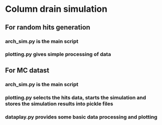 # Column drain simulation
## For random hits generation
### arch_sim.py is the main script
### plotting.py gives simple processing of data 
## For MC datast
### arch_sim.py is the main script
### plotting.py selects the hits data, starts the simulation and stores the simulation results into pickle files
### dataplay.py provides some basic data processing and plotting
